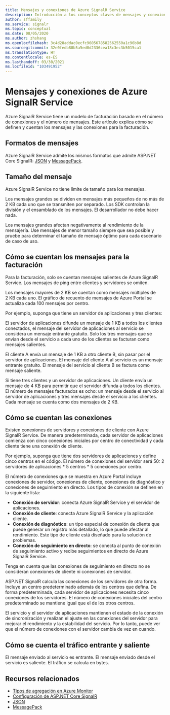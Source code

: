 ```yaml
---
title: Mensajes y conexiones de Azure SignalR Service
description: Introducción a los conceptos claves de mensajes y conexiones de Azure SignalR Service.
author: sffamily
ms.service: signalr
ms.topic: conceptual
ms.date: 08/05/2020
ms.author: zhshang
ms.openlocfilehash: 3c4d28addac0ecfc9605678582562550a1c96b8d
ms.sourcegitcommit: 32e0fedb80b5a5ed0d2336cea18c3ec3b5015ca1
ms.translationtype: HT
ms.contentlocale: es-ES
ms.lasthandoff: 03/30/2021
ms.locfileid: "103491952"
---
```

# <a name="messages-and-connections-in-azure-signalr-service"></a>Mensajes y conexiones de Azure SignalR Service

Azure SignalR Service tiene un modelo de facturación basado en el número de conexiones y el número de mensajes. Este artículo explica cómo se definen y cuentan los mensajes y las conexiones para la facturación.


## <a name="message-formats"></a>Formatos de mensajes 

Azure SignalR Service admite los mismos formatos que admite ASP.NET Core SignalR: [JSON](https://www.json.org/) y [MessagePack](/aspnet/core/signalr/messagepackhubprotocol).

## <a name="message-size"></a>Tamaño del mensaje

Azure SignalR Service no tiene límite de tamaño para los mensajes.

Los mensajes grandes se dividen en mensajes más pequeños de no más de 2 KB cada uno que se transmiten por separado. Los SDK controlan la división y el ensamblado de los mensajes. El desarrollador no debe hacer nada.

Los mensajes grandes afectan negativamente al rendimiento de la mensajería. Use mensajes de menor tamaño siempre que sea posible y pruebe para determinar el tamaño de mensaje óptimo para cada escenario de caso de uso.

## <a name="how-messages-are-counted-for-billing"></a>Cómo se cuentan los mensajes para la facturación

Para la facturación, solo se cuentan mensajes salientes de Azure SignalR Service. Los mensajes de ping entre clientes y servidores se omiten.

Los mensajes mayores de 2 KB se cuentan como mensajes múltiples de 2 KB cada uno. El gráfico de recuento de mensajes de Azure Portal se actualiza cada 100 mensajes por centro.

Por ejemplo, suponga que tiene un servidor de aplicaciones y tres clientes:

El servidor de aplicaciones difunde un mensaje de 1 KB a todos los clientes conectados, el mensaje del servidor de aplicaciones al servicio se considera un mensaje entrante gratuito. Solo los tres mensajes que se envían desde el servicio a cada uno de los clientes se facturan como mensajes salientes.

El cliente A envía un mensaje de 1 KB a otro cliente B, sin pasar por el servidor de aplicaciones. El mensaje del cliente A al servicio es un mensaje entrante gratuito. El mensaje del servicio al cliente B se factura como mensaje saliente.

Si tiene tres clientes y un servidor de aplicaciones. Un cliente envía un mensaje de 4 KB para permitir que el servidor difunda a todos los clientes. El número de mensajes facturados es ocho: un mensaje desde el servicio al servidor de aplicaciones y tres mensajes desde el servicio a los clientes. Cada mensaje se cuenta como dos mensajes de 2 KB.

## <a name="how-connections-are-counted"></a>Cómo se cuentan las conexiones

Existen conexiones de servidores y conexiones de cliente con Azure SignalR Service. De manera predeterminada, cada servidor de aplicaciones comienza con cinco conexiones iniciales por centro de conectividad y cada cliente tiene una conexión de cliente.

Por ejemplo, suponga que tiene dos servidores de aplicaciones y define cinco centros en el código. El número de conexiones del servidor será 50: 2 servidores de aplicaciones * 5 centros * 5 conexiones por centro.

El número de conexiones que se muestra en Azure Portal incluye conexiones de servidor, conexiones de cliente, conexiones de diagnóstico y conexiones de seguimiento en directo. Los tipos de conexión se definen en la siguiente lista:

- **Conexión de servidor**: conecta Azure SignalR Service y el servidor de aplicaciones.
- **Conexión de cliente**: conecta Azure SignalR Service y la aplicación cliente.
- **Conexión de diagnóstico**: un tipo especial de conexión de cliente que puede generar un registro más detallado, lo que puede afectar al rendimiento. Este tipo de cliente está diseñado para la solución de problemas.
- **Conexión de seguimiento en directo**: se conecta al punto de conexión de seguimiento activo y recibe seguimientos en directo de Azure SignalR Service. 
 
Tenga en cuenta que las conexiones de seguimiento en directo no se consideran conexiones de cliente ni conexiones de servidor. 

ASP.NET SignalR calcula las conexiones de los servidores de otra forma. Incluye un centro predeterminado además de los centros que defina. De forma predeterminada, cada servidor de aplicaciones necesita cinco conexiones de los servidores. El número de conexiones iniciales del centro predeterminado se mantiene igual que el de los otros centros.

El servicio y el servidor de aplicaciones mantienen el estado de la conexión de sincronización y realizan el ajuste en las conexiones del servidor para mejorar el rendimiento y la estabilidad del servicio.  Por lo tanto, puede ver que el número de conexiones con el servidor cambia de vez en cuando.

## <a name="how-inboundoutbound-traffic-is-counted"></a>Cómo se cuenta el tráfico entrante y saliente

El mensaje enviado al servicio es entrante. El mensaje enviado desde el servicio es saliente. El tráfico se calcula en bytes.

## <a name="related-resources"></a>Recursos relacionados

- [Tipos de agregación en Azure Monitor](../azure-monitor/essentials/metrics-supported.md#microsoftsignalrservicesignalr )
- [Configuración de ASP.NET Core SignalR](/aspnet/core/signalr/configuration)
- [JSON](https://www.json.org/)
- [MessagePack](/aspnet/core/signalr/messagepackhubprotocol)
